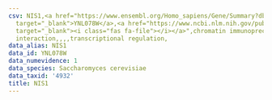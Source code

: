 ```yaml
---
csv: NIS1,<a href="https://www.ensembl.org/Homo_sapiens/Gene/Summary?db=core;g=YNL078W"
  target="_blank">YNL078W</a>,<a href="https://www.ncbi.nlm.nih.gov/pubmed/12399584"
  target="_blank"><i class="fas fa-file"></i></a>",chromatin immunoprecipitation assay,direct
  interaction,,,,transcriptional regulation,
data_alias: NIS1
data_id: YNL078W
data_numevidence: 1
data_species: Saccharomyces cerevisiae
data_taxid: '4932'
title: NIS1
---
```

